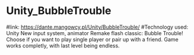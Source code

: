 # Unity_BubbleTrouble
#link: https://dante.mangowcy.pl/Unity/BubbleTrouble/
#Technology used: Unity New input system, animator
Remake flash classic: Bubble Trouble! Choose if you want to play single player or pair up with a friend. Game works completly, with last level being endless.
